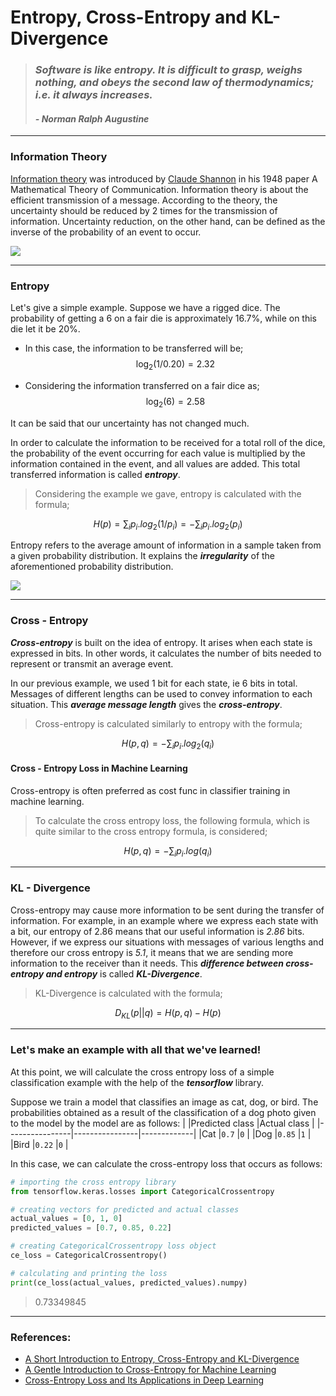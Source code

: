 # Entropy, Cross-Entropy and KL-Divergence

>### *Software is like entropy. It is difficult to grasp, weighs nothing, and obeys the second law of thermodynamics; i.e. it always increases.*
>#### *- Norman Ralph Augustine*

---
### Information Theory

[Information theory](https://en.wikipedia.org/wiki/Information_theory) was introduced by [Claude Shannon](https://en.wikipedia.org/wiki/Claude_Shannon) in his 1948 paper A Mathematical Theory of Communication. Information theory is about the efficient transmission of a message. According to the theory, the uncertainty should be reduced by 2 times for the transmission of information. Uncertainty reduction, on the other hand, can be defined as the inverse of the probability of an event to occur.


![](https://pbs.twimg.com/media/Dd9t3sBVAAISChi.jpg)

---

### Entropy

Let's give a simple example. Suppose we have a rigged dice. The probability of getting a 6 on a fair die is approximately 16.7%, while on this die let it be 20%.

* In this case, the information to be transferred will be; 
$$ \log_2(1/0.20)=2.32 $$ 

* Considering the information transferred on a fair dice as;
$$ \log_2(6)=2.58 $$ 

It can be said that our uncertainty has not changed much.

In order to calculate the information to be received for a total roll of the dice, the probability of the event occurring for each value is multiplied by the information contained in the event, and all values are added. This total transferred information is called ***entropy***.

>Considering the example we gave, entropy is calculated with the formula;
>
$$ H(p) = \sum_ip_i.log_2(1/p_i) = -\sum_ip_i.log_2(p_i) $$

Entropy refers to the average amount of information in a sample taken from a given probability distribution. It explains the ***irregularity*** of the aforementioned probability distribution.

![](https://miro.medium.com/max/2358/1*i7cfMirN2WpaJhYZa1a1Mg.png)

---
### Cross - Entropy

***Cross-entropy*** is built on the idea of entropy. It arises when each state is expressed in bits.  In other words, it calculates the number of bits needed to represent or transmit an average event.


In our previous example, we used 1 bit for each state, ie 6 bits in total. Messages of different lengths can be used to convey information to each situation. This ***average message length*** gives the ***cross-entropy***.

> Cross-entropy is calculated similarly to entropy with the formula;
> 
$$ H(p, q) = -\sum_ip_i.log_2(q_i) $$

#### Cross - Entropy Loss in Machine Learning

Cross-entropy is often preferred as cost func in classifier training in machine learning.

> To calculate the cross entropy loss, the following formula, which is quite similar to the cross entropy formula, is considered;

 $$ H(p, q) = -\sum_ip_i.log(q_i) $$

---

### KL - Divergence

Cross-entropy may cause more information to be sent during the transfer of information. For example, in an example where we express each state with a bit, our entropy of 2.86 means that our useful information is *2.86* bits. However, if we express our situations with messages of various lengths and therefore our cross entropy is *5.1*, it means that we are sending more information to the receiver than it needs. This ***difference between cross-entropy and entropy*** is called ***KL-Divergence***.

> KL-Divergence is calculated with the formula;

$$D_{KL}(p||q) = H(p, q) - H(p)  $$

---
### Let's make an example with all that we've learned!
At this point, we will calculate the cross entropy loss of a simple classification example with the help of the ***tensorflow*** library.

Suppose we train a model that classifies an image as cat, dog, or bird. The probabilities obtained as a result of the classification of a dog photo given to the model by the model are as follows:
|                |Predicted class |Actual class |
|----------------|----------------|-------------|
|Cat      		 |`0.7`           |`0`          |
|Dog             |`0.85`          |`1`          |
|Bird            |`0.22`          |`0`          |

In this case, we can calculate the cross-entropy loss that occurs as follows:
```python
# importing the cross entropy library
from tensorflow.keras.losses import CategoricalCrossentropy
```
```python
# creating vectors for predicted and actual classes
actual_values = [0, 1, 0]
predicted_values = [0.7, 0.85, 0.22]
```
```python
# creating CategoricalCrossentropy loss object
ce_loss = CategoricalCrossentropy()
```
```python
# calculating and printing the loss
print(ce_loss(actual_values, predicted_values).numpy)
```
> 0.73349845

---

### References:

* [A Short Introduction to Entropy, Cross-Entropy and KL-Divergence](https://www.youtube.com/watch?v=ErfnhcEV1O8)
* [A Gentle Introduction to Cross-Entropy for Machine Learning](https://machinelearningmastery.com/cross-entropy-for-machine-learning/)
* [Cross-Entropy Loss and Its Applications in Deep Learning](https://neptune.ai/blog/cross-entropy-loss-and-its-applications-in-deep-learning)
